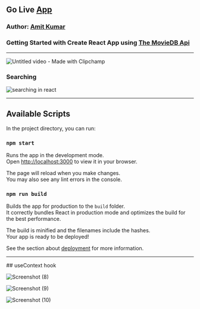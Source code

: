 
## Go Live [App]('https://amitkumar70512.github.io/sample-movies-app')

### Author: [Amit Kumar](https://www.linkedin.com/in/amit-kumar-247b26223/?lipi=urn%3Ali%3Apage%3Ad_flagship3_feed%3B%2BCl34iqASrKeLvLFbiY77g%3D%3D)

### Getting Started with Create React App using [The MovieDB Api](https://developers.themoviedb.org)
<hr>


![Untitled video - Made with Clipchamp](https://user-images.githubusercontent.com/71318008/226402731-3687106a-ac5d-444c-9328-7e61fbdd8022.gif)

### Searching
![searching in react](https://user-images.githubusercontent.com/71318008/226403380-b0cd9da8-1d2c-40fa-8f12-9b720cd2df44.gif)


<hr>

## Available Scripts

In the project directory, you can run:

### `npm start`

Runs the app in the development mode.\
Open [http://localhost:3000](http://localhost:3000) to view it in your browser.

The page will reload when you make changes.\
You may also see any lint errors in the console.


### `npm run build`

Builds the app for production to the `build` folder.\
It correctly bundles React in production mode and optimizes the build for the best performance.

The build is minified and the filenames include the hashes.\
Your app is ready to be deployed!

See the section about [deployment](https://facebook.github.io/create-react-app/docs/deployment) for more information.


<hr>
## useContext hook

![Screenshot (8)](https://user-images.githubusercontent.com/71318008/226400623-9d66e190-b09c-4208-9464-3a20a6370add.png)

![Screenshot (9)](https://user-images.githubusercontent.com/71318008/226400632-f389fcff-24f8-40aa-95ba-a22a26d4f945.png)

![Screenshot (10)](https://user-images.githubusercontent.com/71318008/226400638-c54400aa-ee00-46a1-b29a-e29b9038ec0a.png)




